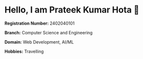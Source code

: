 # Hello, I am **Prateek Kumar Hota** 👋

**Registration Number:** 2402040101

**Branch:** Computer Science and Engineering

**Domain:** Web Development, AI/ML 

**Hobbies:** Travelling